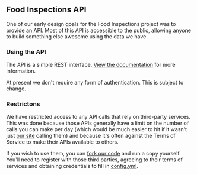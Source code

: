 ## Food Inspections API

One of our early design goals for the Food Inspections project was to provide an API. Most of this API 
is accessible to the public, allowing anyone to build something else awesome using the data we have.

### Using the API

The API is a simple REST interface. [View the documentation](http://rnelson.github.io/ne_state_restaurant_inspections/) 
for more information.

At present we don't require any form of authentication. This is subject to change.

### Restrictons

We have restricted access to any API calls that rely on third-party services. This was done because 
those APIs generally have a limit on the number of calls you can make per day (which would be much 
easier to hit if it wasn't just [our site](http://foodinspections.opennebraska.io) calling them) and 
because it's often against the Terms of Service to make their APIs available to others.

If you wish to use them, you can [fork our code](https://github.com/rnelson/ne_state_restaurant_inspections/fork) 
and run a copy yourself. You'll need to register with those third parties, agreeing to their terms 
of services and obtaining credentials to fill in 
[config.yml](https://github.com/rnelson/ne_state_restaurant_inspections/blob/master/config/config.yml.example).